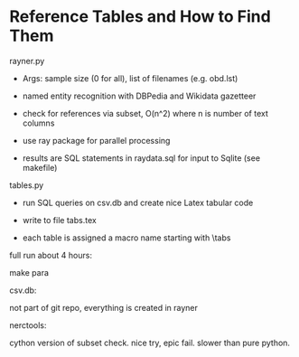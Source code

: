 # Reference Tables and How to Find Them

rayner.py

- Args: sample size (0 for all), list of filenames (e.g. obd.lst)

- named entity recognition with DBPedia and Wikidata gazetteer

- check for references via subset, O(n^2) where n is number of text columns

- use ray package for parallel processing

- results are SQL statements in raydata.sql for input to Sqlite (see makefile)



tables.py

- run SQL queries on csv.db and create nice Latex tabular code

- write to file tabs.tex 

- each table is assigned a macro name starting with \tabs 


full run about 4 hours:

  make para


csv.db: 

not part of git repo, everything is created in rayner


nerctools: 

cython version of subset check.  nice try, epic fail. slower than pure python.
